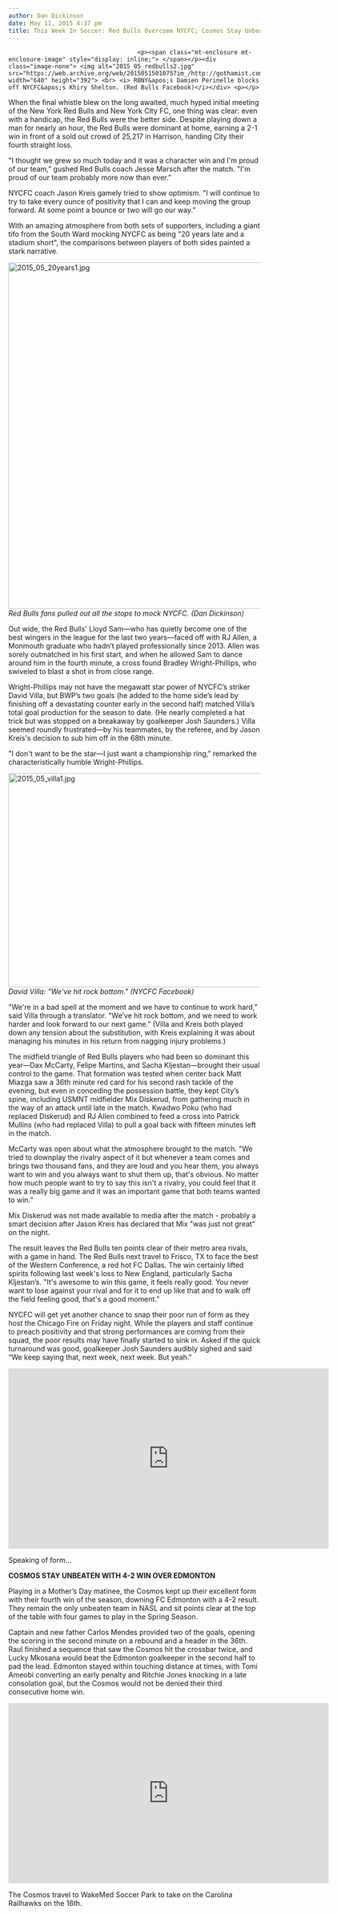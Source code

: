 ```yaml
---
author: Dan Dickinson
date: May 11, 2015 4:37 pm
title: This Week In Soccer: Red Bulls Overcome NYCFC; Cosmos Stay Unbeaten
---
```


	
										<p><span class="mt-enclosure mt-enclosure-image" style="display: inline;"> </span></p><div class="image-none"> <img alt="2015_05_redbulls2.jpg" src="https://web.archive.org/web/20150515010757im_/http://gothamist.com/attachments/jen/2015_05_redbulls2.jpg" width="640" height="392"> <br> <i> RBNY&apos;s Damien Perinelle blocks off NYCFC&apos;s Khiry Shelton. (Red Bulls Facebook)</i></div> <p></p>

<p>When the final whistle blew on the long awaited, much hyped initial meeting of the New York Red Bulls and New York City FC, one thing was clear: even with a handicap, the Red Bulls were the better side. Despite playing down a man for nearly an hour, the Red Bulls were dominant at home, earning a 2-1 win in front of a sold out crowd of 25,217 in Harrison, handing City their fourth straight loss.</p>

<p>&quot;I thought we grew so much today and it was a character win and I&apos;m proud of our team,&#x201D; gushed Red Bulls coach Jesse Marsch after the match. &quot;I&apos;m proud of our team probably more now than ever.&#x201D;</p>

<p>NYCFC coach Jason Kreis gamely tried to show optimism. &quot;I will continue to try to take every ounce of positivity that I can and keep moving the group forward. At some point a bounce or two will go our way.&#x201D;</p>

<p>With an amazing atmosphere from both sets of supporters, including a giant tifo from the South Ward mocking NYCFC as being &quot;20 years late and a stadium short&quot;, the comparisons between players of both sides painted a stark narrative. </p>

<p><span class="mt-enclosure mt-enclosure-image" style="display: inline;"> </span></p><div class="image-none"> <img alt="2015_05_20years1.jpg" src="https://web.archive.org/web/20150515010757im_/http://gothamist.com/attachments/jen/2015_05_20years1.jpg" width="640" height="692"> <br> <i> Red Bulls fans pulled out all the stops to mock NYCFC. (Dan Dickinson)</i></div> <p></p>

<p>Out wide, the Red Bulls&apos; Lloyd Sam&#x2014;who has quietly become one of the best wingers in the league for the last two years&#x2014;faced off with RJ Allen, a Monmouth graduate who hadn&#x2019;t played professionally since 2013. Allen was sorely outmatched in his first start, and when he allowed Sam to dance around him in the fourth minute, a cross found Bradley Wright-Phillips, who swiveled to blast a shot in from close range.</p>

<p>Wright-Phillips may not have the megawatt star power of NYCFC&#x2019;s striker David Villa, but BWP&#x2019;s two goals (he added to the home side&#x2019;s lead by finishing off a devastating counter early in the second half) matched Villa&#x2019;s total goal production for the season to date. (He nearly completed a hat trick but was stopped on a breakaway by goalkeeper Josh Saunders.) Villa seemed roundly frustrated&#x2014;by his teammates, by the referee, and by Jason Kreis&apos;s decision to sub him off in the 68th minute.</p>

<p>&quot;I don&apos;t want to be the star&#x2014;I just want a championship ring,&#x201D; remarked the characteristically humble Wright-Phillips.</p>

<p><span class="mt-enclosure mt-enclosure-image" style="display: inline;"> </span></p><div class="image-none"> <img alt="2015_05_villa1.jpg" src="https://web.archive.org/web/20150515010757im_/http://gothamist.com/attachments/jen/2015_05_villa1.jpg" width="640" height="427"> <br> <i> David Villa: &quot;We&apos;ve hit rock bottom.&quot; (NYCFC Facebook)</i></div> <p></p>

<p>&quot;We&apos;re in a bad spell at the moment and we have to continue to work hard,&#x201D; said Villa through a translator. &quot;We&#x2019;ve hit rock bottom, and we need to work harder and look forward to our next game.&#x201D; (Villa and Kreis both played down any tension about the substitution, with Kreis explaining it was about managing his minutes in his return from nagging injury problems.)</p>

<p>The midfield triangle of Red Bulls players who had been so dominant this year&#x2014;Dax McCarty, Felipe Martins, and Sacha Kljestan&#x2014;brought their usual control to the game. That formation was tested when center back Matt Miazga saw a 36th minute red card for his second rash tackle of the evening, but even in conceding the possession battle, they kept City&#x2019;s spine, including USMNT midfielder Mix Diskerud, from gathering much in the way of an attack until late in the match. Kwadwo Poku (who had replaced Diskerud) and RJ Allen combined to feed a cross into Patrick Mullins (who had replaced Villa) to pull a goal back with fifteen minutes left in the match.</p>

<p>McCarty was open about what the atmosphere brought to the match. &quot;We tried to downplay the rivalry aspect of it but whenever a team comes and brings two thousand fans, and they are loud and you hear them, you always want to win and you always want to shut them up, that&apos;s obvious. No matter how much people want to try to say this isn&apos;t a rivalry, you could feel that it was a really big game and it was an important game that both teams wanted to win.&#x201D;</p>

<p>Mix Diskerud was not made available to media after the match - probably a smart decision after Jason Kreis has declared that Mix &quot;was just not great&#x201D; on the night.</p>

<p>The result leaves the Red Bulls ten points clear of their metro area rivals, with a game in hand. The Red Bulls next travel to Frisco, TX to face the best of the Western Conference, a red hot FC Dallas. The win certainly lifted spirits following last week&apos;s loss to New England, particularly Sacha Kljestan&#x2019;s. &quot;It&apos;s awesome to win this game, it feels really good. You never want to lose against your rival and for it to end up like that and to walk off the field feeling good, that&apos;s a good moment.&#x201D;</p>

<p>NYCFC will get yet another chance to snap their poor run of form as they host the Chicago Fire on Friday night. While the players and staff continue to preach positivity and that strong performances are coming from their squad, the poor results may have finally started to sink in. Asked if the quick turnaround was good, goalkeeper Josh Saunders audibly sighed and said &#x201C;We keep saying that, next week, next week. But yeah.&quot;</p>

<p><iframe width="640" height="360" src="https://web.archive.org/web/20150515010757if_/http://player.foxfdm.com/sports/embed-iframe.html?videourl=http://link.theplatform.com/s/BKQ29B/lZS1kyG9JPXi?mbr=true&amp;assetTypes=Video&amp;feed=Fox%20Sports%20All&amp;iu=/fscom/soccer/video&amp;policy=51457&amp;format=SMIL&amp;Tracking=true&amp;Embedded=true&amp;formats=MPEG4,FLV" frameborder="0" scrolling="no" allowfullscreen></iframe></p>

<p>Speaking of form&#x2026;</p>

<p><strong>COSMOS STAY UNBEATEN WITH 4-2 WIN OVER EDMONTON</strong></p>

<p>Playing in a Mother&#x2019;s Day matinee, the Cosmos kept up their excellent form with their fourth win of the season, downing FC Edmonton with a 4-2 result. They remain the only unbeaten team in NASL and sit points clear at the top of the table with four games to play in the Spring Season.</p>

<p>Captain and new father Carlos Mendes provided two of the goals, opening the scoring in the second minute on a rebound and a header in the 36th. Raul finished a sequence that saw the Cosmos hit the crossbar twice, and Lucky Mkosana would beat the Edmonton goalkeeper in the second half to pad the lead. Edmonton stayed within touching distance at times, with Tomi Ameobi converting an early penalty and Ritchie Jones knocking in a late consolation goal, but the Cosmos would not be denied their third consecutive home win.</p>

<p><iframe width="640" height="360" src="https://web.archive.org/web/20150515010757if_/https://www.youtube.com/embed/pGIbfBG4yUQ?rel=0" frameborder="0" allowfullscreen></iframe></p>

<p>The Cosmos travel to WakeMed Soccer Park to take on the Carolina Railhawks on the 16th.</p>					
										
									
				